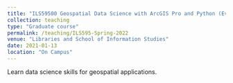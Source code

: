 ```yaml
---
title: "ILS59500 Geospatial Data Science with ArcGIS Pro and Python (Every Spring)"
collection: teaching
type: "Graduate course"
permalink: /teaching/ILS595-Spring-2022
venue: "Libraries and School of Information Studies"
date: 2021-01-13
location: "On Campus"
---
```


Learn data science skills for geospatial applications.

